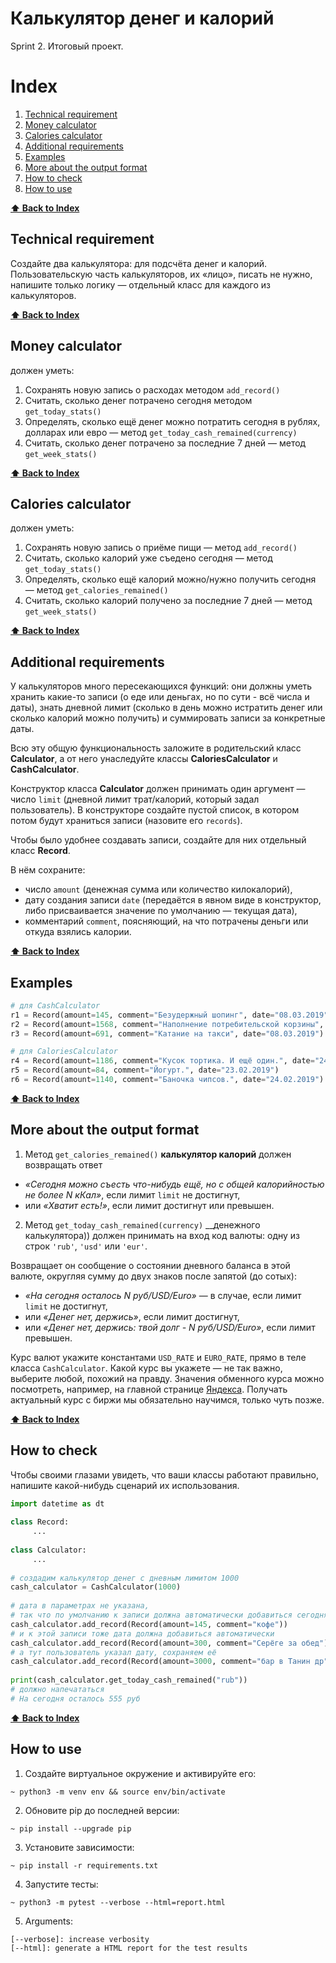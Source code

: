# Калькулятор денег и калорий
Sprint 2. Итоговый проект.


# Index
1. [Technical requirement](#technical-requirement)
2. [Money calculator](#money-calculator)
3. [Calories calculator](#calories-calculator)
4. [Additional requirements](#additional-requirements)
5. [Examples](#examples)
6. [More about the output format](#more-about-the-output-format)
7. [How to check](#how-to-check)
8. [How to use](#how-to-use)

**[⬆ Back to Index](#index)**
## Technical requirement
Создайте два калькулятора: для подсчёта денег и калорий. 
Пользовательскую часть калькуляторов, их «лицо», писать не нужно, напишите только логику — отдельный класс для каждого из калькуляторов.

**[⬆ Back to Index](#index)**
## Money calculator
должен уметь:
1. Сохранять новую запись о расходах методом `add_record()`
2. Считать, сколько денег потрачено сегодня методом `get_today_stats()`
3. Определять, сколько ещё денег можно потратить сегодня в рублях, долларах или евро — метод `get_today_cash_remained(currency)`
4. Считать, сколько денег потрачено за последние 7 дней — метод `get_week_stats()`

**[⬆ Back to Index](#index)**
## Calories calculator
должен уметь:

1. Сохранять новую запись о приёме пищи — метод `add_record()`
2. Считать, сколько калорий уже съедено сегодня — метод `get_today_stats()`
3. Определять, сколько ещё калорий можно/нужно получить сегодня — метод `get_calories_remained()`
4. Считать, сколько калорий получено за последние 7 дней — метод `get_week_stats()`

**[⬆ Back to Index](#index)**
## Additional requirements
У калькуляторов много пересекающихся функций: они должны уметь хранить какие-то записи 
(о еде или деньгах, но по сути - всё числа и даты), знать дневной лимит 
(сколько в день можно истратить денег или сколько калорий можно получить) и 
суммировать записи за конкретные даты. 

Всю эту общую функциональность заложите в родительский класс __Calculator__, 
а от него унаследуйте классы __CaloriesCalculator__ и __CashCalculator__.

Конструктор класса __Calculator__ должен принимать один аргумент — 
число `limit` (дневной лимит трат/калорий, который задал пользователь). 
В конструкторе создайте пустой список, в котором потом будут храниться записи (назовите его `records`).

Чтобы было удобнее создавать записи, создайте для них отдельный класс __Record__. 

В нём сохраните:
* число `amount` (денежная сумма или количество килокалорий),
* дату создания записи `date` (передаётся в явном виде в конструктор, либо присваивается значение по умолчанию — текущая дата),
* комментарий `comment`, поясняющий, на что потрачены деньги или откуда взялись калории.

**[⬆ Back to Index](#index)**
## Examples
```python
# для CashCalculator 
r1 = Record(amount=145, comment="Безудержный шопинг", date="08.03.2019")
r2 = Record(amount=1568, comment="Наполнение потребительской корзины", date="09.03.2019")
r3 = Record(amount=691, comment="Катание на такси", date="08.03.2019")

# для CaloriesCalculator
r4 = Record(amount=1186, comment="Кусок тортика. И ещё один.", date="24.02.2019")
r5 = Record(amount=84, comment="Йогурт.", date="23.02.2019")
r6 = Record(amount=1140, comment="Баночка чипсов.", date="24.02.2019")
```

**[⬆ Back to Index](#index)**
## More about the output format

1. Метод `get_calories_remained()` __калькулятор калорий__ должен возвращать ответ
* _«Сегодня можно съесть что-нибудь ещё, но с общей калорийностью не более N кКал»_, если лимит `limit` не достигнут,
* или _«Хватит есть!»_, если лимит достигнут или превышен.

2. Метод `get_today_cash_remained(currency)` __денежного калькулятора)) должен 
принимать на вход код валюты: одну из строк `'rub'`, `'usd'` или `'eur'`.

Возвращает он сообщение о состоянии дневного баланса в этой валюте, 
округляя сумму до двух знаков после запятой (до сотых):

* _«На сегодня осталось N руб/USD/Euro»_ — в случае, если лимит `limit` не достигнут,
* или _«Денег нет, держись»_, если лимит достигнут,
* или _«Денег нет, держись: твой долг - N руб/USD/Euro»_, если лимит превышен.

Курс валют укажите константами `USD_RATE` и `EURO_RATE`, прямо в теле класса `CashCalculator`. 
Какой курс вы укажете — не так важно, выберите любой, похожий на правду. 
Значения обменного курса можно посмотреть, например, на главной странице [Яндекса](https://yandex.ru). 
Получать актуальный курс с биржи мы обязательно научимся, только чуть позже.

**[⬆ Back to Index](#index)**
## How to check
Чтобы своими глазами увидеть, что ваши классы работают правильно, напишите какой-нибудь сценарий их использования.

```python
import datetime as dt
        
class Record:
     ...
        
class Calculator:
     ...
        
# создадим калькулятор денег с дневным лимитом 1000
cash_calculator = CashCalculator(1000)
        
# дата в параметрах не указана, 
# так что по умолчанию к записи должна автоматически добавиться сегодняшняя дата
cash_calculator.add_record(Record(amount=145, comment="кофе")) 
# и к этой записи тоже дата должна добавиться автоматически
cash_calculator.add_record(Record(amount=300, comment="Серёге за обед"))
# а тут пользователь указал дату, сохраняем её
cash_calculator.add_record(Record(amount=3000, comment="бар в Танин др", date="08.11.2019"))
                
print(cash_calculator.get_today_cash_remained("rub"))
# должно напечататься
# На сегодня осталось 555 руб
```

**[⬆ Back to Index](#index)**
## How to use

1. Создайте виртуальное окружение и активируйте его:
```shell script
~ python3 -m venv env && source env/bin/activate
```
2. Обновите pip до последней версии:
```shell script
~ pip install --upgrade pip
```
3. Установите зависимости:
```shell script
~ pip install -r requirements.txt
```
4. Запустите тесты:
```shell script
~ python3 -m pytest --verbose --html=report.html
```
5. Arguments:
```
[--verbose]: increase verbosity
[--html]: generate a HTML report for the test results
```